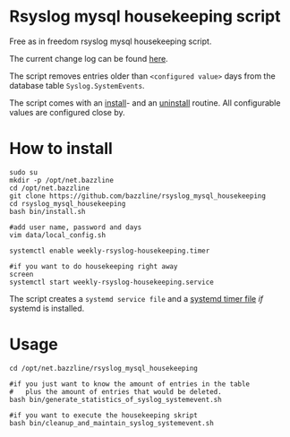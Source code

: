 # Rsyslog mysql housekeeping script

Free as in freedom rsyslog mysql housekeeping script.

The current change log can be found [here](CHANGELOG.md).

The script removes entries older than `<configured value>` days from the database table `Syslog.SystemEvents`.

The script comes with an [install](bin/install.sh)- and an [uninstall](bin/uninstall.sh) routine.
All configurable values are configured close by.

# How to install

```
sudo su
mkdir -p /opt/net.bazzline
cd /opt/net.bazzline
git clone https://github.com/bazzline/rsyslog_mysql_housekeeping
cd rsyslog_mysql_housekeeping
bash bin/install.sh

#add user name, password and days
vim data/local_config.sh

systemctl enable weekly-rsyslog-housekeeping.timer

#if you want to do housekeeping right away
screen
systemctl start weekly-rsyslog-housekeeping.service
```

The script creates a `systemd service file` and a [systemd timer file](source/weekly-rsyslog-housekeeping.timer) *if* systemd is installed.

# Usage

```
cd /opt/net.bazzline/rsyslog_mysql_housekeeping

#if you just want to know the amount of entries in the table
#   plus the amount of entries that would be deleted.
bash bin/generate_statistics_of_syslog_systemevent.sh

#if you want to execute the housekeeping skript
bash bin/cleanup_and_maintain_syslog_systemevent.sh
